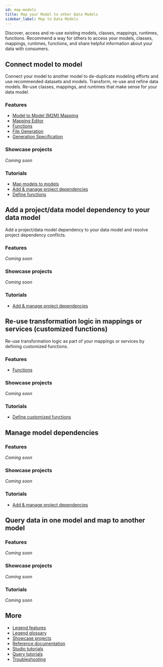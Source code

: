 ```yaml
---
id: map-models
title: Map your Model to other Data Models
sidebar_label: Map to Data Models
---
```

Discover, access and re-use existing models, classes, mappings, runtimes, functions. Recommend a way for others to access your models, classes, mappings, runtimes, functions, and share helpful information about your data with consumers.

## Connect model to model

Connect your model to another model to de-duplicate modeling efforts and use recommended datasets and models. Transform, re-use and refine data models. Re-use classes, mappings, and runtimes that make sense for your data model.

### Features
- [Model to Model (M2M) Mapping](../overview/legend-features.md/#model-to-model-mapping)
- [Mapping Editor](../overview/legend-features.md/#mapping-editor)
- [Functions](../overview/legend-features.md/#functions)
- [File Generation](../overview/legend-features.md/#file-generation)
- [Generation Specification](../overview/legend-features.md/#generation-specification)

### Showcase projects 
_Coming soon_

### Tutorials
- [Map models to models](../tutorials/studio-m2m-mapping)
- [Add & manage project dependencies](../tutorials/studio-project-dependencies.md)
- [Define functions](../tutorials/studio-function.md)

## Add a project/data model dependency to your data model
Add a project/data model dependency to your data model and resolve project dependency conflicts.

### Features
_Coming soon_

### Showcase projects
_Coming soon_

### Tutorials
- [Add & manage project dependencies](../tutorials/studio-project-dependencies.md)

## Re-use transformation logic in mappings or services (customized functions)
Re-use transformation logic as part of your mappings or services by defining customized functions.

### Features
- [Functions](../overview/legend-glossary.md/#functions)

### Showcase projects
_Coming soon_

### Tutorials
- [Define customized functions](../tutorials/studio-function.md)

## Manage model dependencies

### Features
_Coming soon_

### Showcase projects
_Coming soon_

### Tutorials
- [Add & manage project dependencies](../tutorials/studio-project-dependencies.md)

## Query data in one model and map to another model

### Features
_Coming soon_

### Showcase projects
_Coming soon_

### Tutorials
_Coming soon_

## More
- [Legend features](../overview/legend-features.md)
- [Legend glossary](../overview/legend-glossary.md)
- [Showcase projects](../showcases/showcase-projects.md)
- [Reference documentation](../reference/legend-language.md)
- [Studio tutorials](../tutorials/studio-workspace.md)
- [Query tutorials](../tutorials/query-builder.md)
- [Troubleshooting](./test-troubleshoot.md)